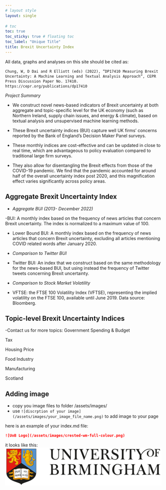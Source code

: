 ```yaml
---
# layout style
layout: single

# toc
toc: true
toc_sticky: true # floating toc
toc_label: "Unique Title"
title: Brexit Uncertainty Index
---
```


All data, graphs and analyses on this site should be cited as:
```
Chung, W, D Dai and R Elliott (eds) (2022), “DP17410 Measuring Brexit Uncertainty: A Machine Learning and Textual Analysis Approach”, CEPR Press Discussion Paper No. 17410. https://cepr.org/publications/dp17410
```

*Project Summary*
- We construct novel news-based indicators of Brexit uncertainty at both aggregate and topic-specific level for the UK economy  (such as Northern Ireland, supply chain issues, and energy & climate), based on textual analysis and unsupervised machine learning methods.

- These Brexit uncertainty indices (BUI) capture well UK firms’ concerns reported by the Bank of England’s Decision Maker Panel surveys.

- These monthly indices are cost-effective and can be updated in close to real time, which are advantageous to policy evaluation compared to traditional large firm surveys.

- They also allow for disentangling the Brexit effects from those of the COVID-19 pandemic. We find that the pandemic accounted for around half of the overall uncertainty index post 2020, and this magnification effect varies significantly across policy areas.

## Aggregate Brexit Uncertainty Index

- *Aggregate BUI (2013- December 2022)*

-BUI: A monthly index based on the frequency of news articles that concern Brexit uncertainty. The index is normalized to a maximum value of 100. 

- Lower Bound BUI: A monthly index based on the frequency of news articles that concern Brexit uncertainty, excluding all articles mentioning COVID related words after January 2020. 

- *Comparison to Twitter BUI*

- Twitter BUI: An index that we construct based on the same methodology for the news-based BUI, but using instead the frequency of Twitter tweets concerning Brexit uncertainty.

- *Comparison to Stock Market Volatility*

- VFTSE: the FTSE 100 Volatility Index (VFTSE), representing the implied volatility on the FTSE 100, available until June 2019. Data source: Bloomberg.

## 	Topic-level Brexit Uncertainty Indices



-Contact us for more topics:
Government Spending & Budget 

Tax

Housing Price 

Food Industry

Manufacturing

Scotland

<!-- this is a demo of adding image to your page -->
## Adding image

- copy you image files to folder /assets/images/
- use ```![discrption of your image](/assets/images/your_image_file_name.png)``` to add image to your page

here is an example of your index.md file:
    
```md
![UoB Logo](/assets/images/crested-wm-full-colour.png)
```

it looks like this:
![UoB Logo](/assets/images/crested-wm-full-colour.png)

